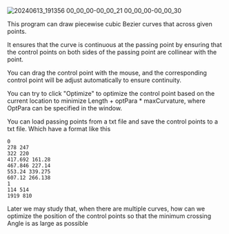 ![20240613_191356 00_00_00-00_00_21 00_00_00-00_00_30](https://img2023.cnblogs.com/blog/1928276/202406/1928276-20240613182730859-361958589.gif)

This program can draw piecewise cubic Bezier curves that across given points. 

It ensures that the curve is continuous at the passing point by ensuring that the control points on both sides of the passing point are collinear with the point.

You can drag the control point with the mouse, and the corresponding control point will be adjust automatically to ensure continuity.

You can try to click "Optimize" to optimize the control point based on the current  location to minimize Length + optPara * maxCurvature, where OptPara can be specified in the window.

You can load passing points from a txt file and save the control points to a txt file. Which have a format like this

```
0
278 247
322 220
417.692 161.28
467.846 227.14
553.24 339.275
607.12 266.138
1
114 514
1919 810
```







Later we may study that, when there are multiple curves, how can we optimize the position of the control points so that the minimum crossing Angle is as large as possible


